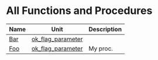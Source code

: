 # All Functions and Procedures


| Name | Unit | Description |
|---|---|---|
| [Bar](ok_flag_parameter.md#Bar) | [ok_flag_parameter](ok_flag_parameter.md) |   |
| [Foo](ok_flag_parameter.md#Foo) | [ok_flag_parameter](ok_flag_parameter.md) | My proc. |
